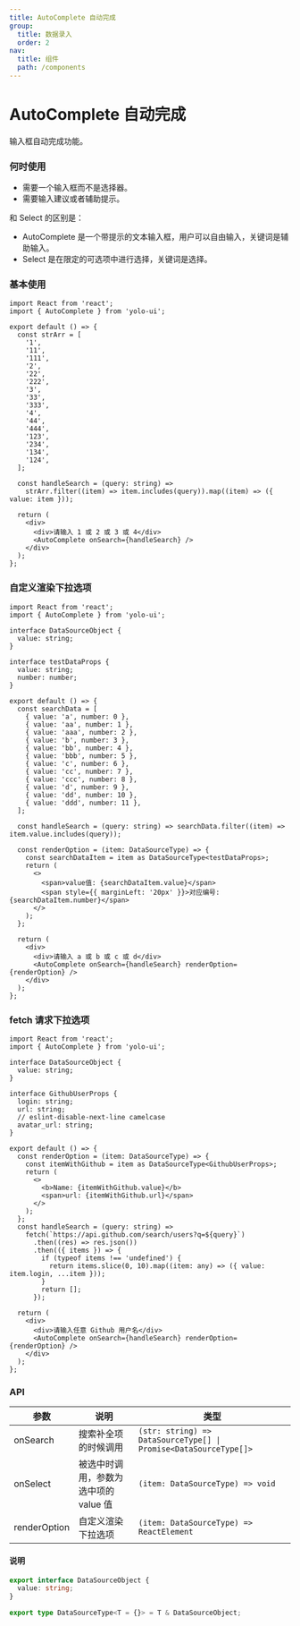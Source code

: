```yaml
---
title: AutoComplete 自动完成
group:
  title: 数据录入
  order: 2
nav:
  title: 组件
  path: /components
---
```

# AutoComplete 自动完成

输入框自动完成功能。

### 何时使用

- 需要一个输入框而不是选择器。
- 需要输入建议或者辅助提示。

和 Select 的区别是：

- AutoComplete 是一个带提示的文本输入框，用户可以自由输入，关键词是辅助输入。
- Select 是在限定的可选项中进行选择，关键词是选择。

### 基本使用

```tsx
import React from 'react';
import { AutoComplete } from 'yolo-ui';

export default () => {
  const strArr = [
    '1',
    '11',
    '111',
    '2',
    '22',
    '222',
    '3',
    '33',
    '333',
    '4',
    '44',
    '444',
    '123',
    '234',
    '134',
    '124',
  ];

  const handleSearch = (query: string) =>
    strArr.filter((item) => item.includes(query)).map((item) => ({ value: item }));

  return (
    <div>
      <div>请输入 1 或 2 或 3 或 4</div>
      <AutoComplete onSearch={handleSearch} />
    </div>
  );
};
```

### 自定义渲染下拉选项

```tsx
import React from 'react';
import { AutoComplete } from 'yolo-ui';

interface DataSourceObject {
  value: string;
}

interface testDataProps {
  value: string;
  number: number;
}

export default () => {
  const searchData = [
    { value: 'a', number: 0 },
    { value: 'aa', number: 1 },
    { value: 'aaa', number: 2 },
    { value: 'b', number: 3 },
    { value: 'bb', number: 4 },
    { value: 'bbb', number: 5 },
    { value: 'c', number: 6 },
    { value: 'cc', number: 7 },
    { value: 'ccc', number: 8 },
    { value: 'd', number: 9 },
    { value: 'dd', number: 10 },
    { value: 'ddd', number: 11 },
  ];

  const handleSearch = (query: string) => searchData.filter((item) => item.value.includes(query));

  const renderOption = (item: DataSourceType) => {
    const searchDataItem = item as DataSourceType<testDataProps>;
    return (
      <>
        <span>value值: {searchDataItem.value}</span>
        <span style={{ marginLeft: '20px' }}>对应编号: {searchDataItem.number}</span>
      </>
    );
  };

  return (
    <div>
      <div>请输入 a 或 b 或 c 或 d</div>
      <AutoComplete onSearch={handleSearch} renderOption={renderOption} />
    </div>
  );
};
```

### fetch 请求下拉选项

```tsx
import React from 'react';
import { AutoComplete } from 'yolo-ui';

interface DataSourceObject {
  value: string;
}

interface GithubUserProps {
  login: string;
  url: string;
  // eslint-disable-next-line camelcase
  avatar_url: string;
}

export default () => {
  const renderOption = (item: DataSourceType) => {
    const itemWithGithub = item as DataSourceType<GithubUserProps>;
    return (
      <>
        <b>Name: {itemWithGithub.value}</b>
        <span>url: {itemWithGithub.url}</span>
      </>
    );
  };
  const handleSearch = (query: string) =>
    fetch(`https://api.github.com/search/users?q=${query}`)
      .then((res) => res.json())
      .then(({ items }) => {
        if (typeof items !== 'undefined') {
          return items.slice(0, 10).map((item: any) => ({ value: item.login, ...item }));
        }
        return [];
      });

  return (
    <div>
      <div>请输入任意 Github 用户名</div>
      <AutoComplete onSearch={handleSearch} renderOption={renderOption} />
    </div>
  );
};
```

### API

| 参数         | 说明                                  | 类型                                                              |
| ------------ | ------------------------------------- | ----------------------------------------------------------------- |
| onSearch     | 搜索补全项的时候调用                  | `(str: string) => DataSourceType[] \| Promise<DataSourceType[]>` |
| onSelect     | 被选中时调用，参数为选中项的 value 值 | `(item: DataSourceType) => void`                                |
| renderOption | 自定义渲染下拉选项                    | `(item: DataSourceType) => ReactElement`                        |

#### 说明

```ts
export interface DataSourceObject {
  value: string;
}

export type DataSourceType<T = {}> = T & DataSourceObject;
```
